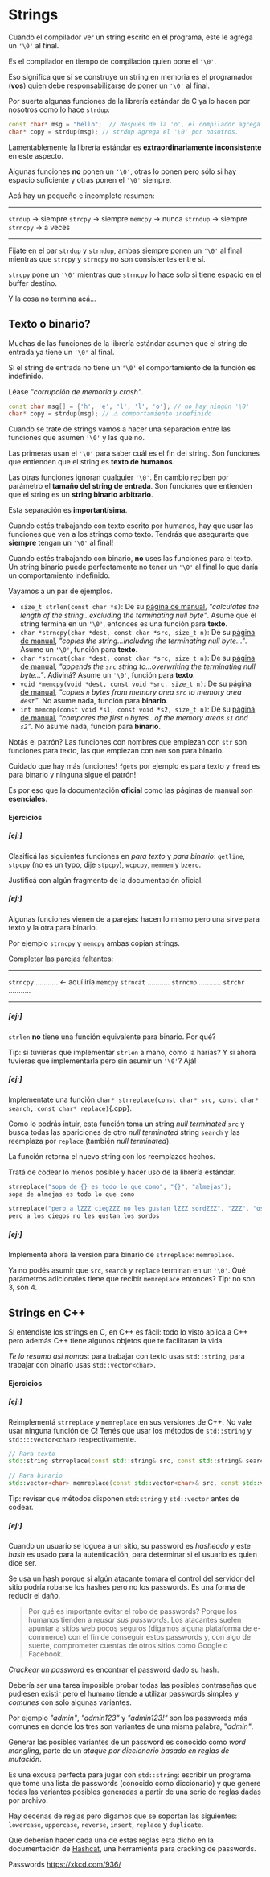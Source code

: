 
# Strings

Cuando el compilador ver un string escrito en el programa, este le
agrega un `'\0'` al final.

Es el compilador en tiempo de compilación quien pone el `'\0'`.

Eso significa que si se construye un string en memoria es el programador
(**vos**) quien debe responsabilizarse de poner un `'\0'` al final.

Por suerte algunas funciones de la librería estándar de C ya lo hacen
por nosotros como lo hace `strdup`:

```cpp
const char* msg = "hello";  // después de la 'o', el compilador agrega el '\0'.
char* copy = strdup(msg); // strdup agrega el '\0' por nosotros.
```

Lamentablemente la librería estándar es **extraordinariamente
inconsistente** en este aspecto.

Algunas funciones **no** ponen un `'\0'`, otras lo ponen pero sólo si
hay espacio suficiente y otras ponen el `'\0'` siempre.

Acá hay un pequeño e incompleto resumen:


---------------------   ---------------------   -----------------
`strdup`  →  siempre    `strcpy`  →  siempre    `memcpy` →  nunca
`strndup` →  siempre    `strncpy` →  a veces
---------------------   ---------------------   -----------------

Fijate en el par `strdup` y `strndup`, ambas siempre ponen un `'\0'` al
final mientras que `strcpy` y `strncpy` no son consistentes entre sí.

`strcpy` pone un `'\0'` mientras que `strncpy` lo hace solo si tiene
espacio en el buffer destino.

Y la cosa no termina acá...

## Texto o binario?

Muchas de las funciones de la librería estándar asumen que el string de
entrada ya tiene un `'\0'` al final.

Si el string de entrada no tiene un `'\0'` el comportamiento de la
función es indefinido.

Léase *"corrupción de memoria y crash"*.

```cpp
const char msg[] = {'h', 'e', 'l', 'l', 'o'}; // no hay ningún '\0'
char* copy = strdup(msg); // ⚠ comportamiento indefinido
```

Cuando se trate de strings vamos a hacer una separación entre las
funciones que asumen `'\0'` y las que no.

Las primeras usan el `'\0'` para saber cuál es el fin del string. Son
funciones que entienden que el string es **texto de humanos**.

Las otras funciones ignoran cualquier `'\0'`. En cambio reciben
por parámetro el **tamaño del string de entrada**. Son funciones que
entienden que el string es un **string binario arbitrario**.

Esta separación es **importantísima**.

Cuando estés trabajando con texto escrito por humanos, hay que usar
las funciones que ven a los strings como texto. Tendrás que asegurarte
que **siempre** tengan un `'\0'` al final!

Cuando estés trabajando con binario, **no** uses las funciones para el
texto. Un string binario puede perfectamente no tener un `'\0'` al final
lo que daría un comportamiento indefinido.

Vayamos a un par de ejemplos.

 - `size_t strlen(const char *s)`: De su [página de
manual](https://man7.org/linux/man-pages/man3/strlen.3.html),
*"calculates the length of the string...excluding the terminating null
byte"*. Asume que el string termina en un `'\0'`, entonces es una
función para **texto**.
 - `char *strncpy(char *dest, const char *src, size_t n)`: De su [página de
manual](https://man7.org/linux/man-pages/man3/strcpy.3.html), *"copies
the string...including the terminating null byte..."*. Asume un `'\0'`,
función para **texto**.
 - `char *strncat(char *dest, const char *src, size_t n)`: De su [página de
manual](https://man7.org/linux/man-pages/man3/strcat.3.html), *"appends
the `src` string to...overwriting the terminating null byte..."*.
Adiviná? Asume un `'\0'`, función para **texto**.
 - `void *memcpy(void *dest, const void *src, size_t n)`: De su [página
de manual](https://man7.org/linux/man-pages/man3/memcpy.3.html),
*"copies `n` bytes from memory area `src` to memory area `dest`"*. No
asume nada, función para **binario**.
 - `int memcmp(const void *s1, const void *s2, size_t n)`: De su [página
de manual](https://man7.org/linux/man-pages/man3/memcmp.3.html),
*"compares the first `n` bytes...of the memory areas `s1` and `s2`"*. No
asume nada, función para **binario**.

Notás el patrón? Las funciones con nombres que empiezan con `str` son
funciones para texto, las que empiezan con `mem` son para binario.

Cuidado que hay más funciones! `fgets` por ejemplo es para texto y
`fread` es para binario y ninguna sigue el patrón!

Es por eso que la documentación **oficial** como las páginas de manual
son **esenciales**.

#### Ejercicios

##### [ej:]
Clasificá las siguientes funciones en *para texto* y *para binario*:
`getline`, `stpcpy` (no es un typo, dije `stpcpy`), `wcpcpy`, `memmem` y
`bzero`.

Justificá con algún fragmento de la documentación oficial.

##### [ej:]
Algunas funciones vienen de a parejas: hacen lo mismo pero una sirve
para texto y la otra para binario.

Por ejemplo `strncpy` y `memcpy` ambas copian strings.

Completar las parejas faltantes:

---------  ------------- ---------------------
`strncpy`   ...........   ← aquí iría `memcpy`
`strncat`   ...........
`strncmp`   ...........
`strchr`    ...........
---------  ------------- ---------------------


##### [ej:]
`strlen` **no** tiene una función equivalente para binario. Por qué?

Tip: si tuvieras que implementar `strlen` a mano, como la harías? Y si
ahora tuvieras que implementarla pero sin asumir un `'\0'`? Ajá!


##### [ej:]
Implementate una función `char* strreplace(const char* src, const char*
search, const char* replace)`{.cpp}.

Como lo podrás intuir, esta función toma
un string *null terminated* `src` y busca todas las apariciones de otro
*null terminated* string `search` y las reemplaza por `replace`
(también *null terminated*).

La función retorna el nuevo string con los reemplazos hechos.

Tratá de codear lo menos posible y hacer uso de la librería estándar.

```cpp
strreplace("sopa de {} es todo lo que como", "{}", "almejas");
sopa de almejas es todo lo que como

strreplace("pero a lZZZ ciegZZZ no les gustan lZZZ sordZZZ", "ZZZ", "os");
pero a los ciegos no les gustan los sordos
```


##### [ej:]
Implementá ahora la versión para binario de `strreplace`: `memreplace`.

Ya no podés asumir que `src`, `search` y `replace` terminan en un
`'\0'`. Qué parámetros adicionales tiene que recibir `memreplace`
entonces? Tip: no son 3, son 4.

## Strings en C++

Si entendiste los strings en C, en C++ es fácil: todo lo visto aplica a
C++ pero además C++ tiene algunos objetos que te facilitaran la vida.

*Te lo resumo así nomas*: para trabajar con texto usas `std::string`,
para trabajar con binario usas `std::vector<char>`.

#### Ejercicios

##### [ej:]

Reimplementá `strreplace` y `memreplace` en sus versiones de C++. No
vale usar ninguna función de C! Tenés que usar los métodos de
`std::string` y `std::::vector<char>` respectivamente.

```cpp
// Para texto
std::string strreplace(const std::string& src, const std::string& search, const std::string& replace);

// Para binario
std::vector<char> memreplace(const std::vector<char>& src, const std::vector<char>& search, const std::vector<char>& replace);
```

Tip: revisar que métodos disponen `std:string` y `std::vector` antes de
codear.


##### [ej:]
Cuando un usuario se loguea a un sitio, su password es *hasheado* y
este *hash* es usado para la autenticación, para determinar si el
usuario es quien dice ser.

Se usa un hash porque si algún atacante tomara el control del servidor
del sitio podría robarse los hashes pero no los passwords. Es una forma
de reducir el daño.

> Por qué es importante evitar el robo de passwords? Porque los humanos
> tienden a *reusar sus passwords*. Los atacantes suelen apuntar a sitios
> web pocos seguros (digamos alguna plataforma de e-commerce) con el fin
> de conseguir estos passwords y, con algo de suerte, comprometer
> cuentas de otros sitios como Google o Facebook.

*Crackear un password* es encontrar el password dado su hash.

Debería ser una tarea imposible probar todas las posibles contraseñas
que pudiesen existir pero el humano tiende a utilizar passwords simples
y *comunes* con solo algunas variantes.

Por ejemplo *"admin"*, *"admin123"* y *"admin123!"* son los passwords
más comunes en donde los tres son variantes de una misma palabra,
"*admin"*.

Generar las posibles variantes de un password es conocido como *word
mangling*, parte de un *ataque por diccionario basado en
reglas de mutación*.

Es una excusa perfecta para jugar con `std::string`: escribir un
programa que tome una lista de passwords (conocido como diccionario) y
que genere todas las variantes posibles generadas a partir de una serie
de reglas dadas por archivo.

Hay decenas de reglas pero digamos que se soportan las siguientes:
`lowercase`, `uppercase`, `reverse`, `insert`, `replace` y
`duplicate`.

Que deberían hacer cada una de estas reglas esta dicho en
la documentación de [Hashcat](https://hashcat.net/wiki/doku.php?id=rule_based_attack),
una herramienta para cracking de passwords.

Passwords
https://xkcd.com/936/



